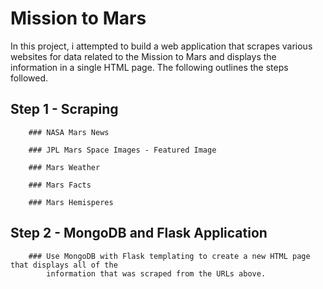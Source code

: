 # Mission to Mars

In this project, i attempted to build a web application that scrapes various websites for data related to the Mission to Mars and displays the information in a single HTML page. The following outlines the steps followed.

## Step 1 - Scraping

		### NASA Mars News

		### JPL Mars Space Images - Featured Image

		### Mars Weather

		### Mars Facts

		### Mars Hemisperes

## Step 2 - MongoDB and Flask Application

		### Use MongoDB with Flask templating to create a new HTML page that displays all of the 
			information that was scraped from the URLs above.
